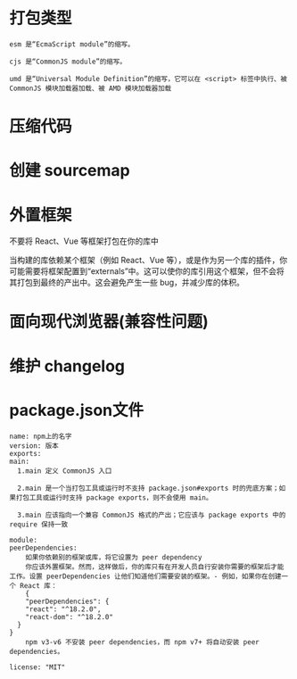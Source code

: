 # 打包类型

```nodejs
esm 是“EcmaScript module”的缩写。

cjs 是“CommonJS module”的缩写。

umd 是“Universal Module Definition”的缩写，它可以在 <script> 标签中执行、被 CommonJS 模块加载器加载、被 AMD 模块加载器加载

```

# 压缩代码

# 创建 sourcemap

# 外置框架

不要将 React、Vue 等框架打包在你的库中

当构建的库依赖某个框架（例如 React、Vue 等），或是作为另一个库的插件，你可能需要将框架配置到“externals”中。这可以使你的库引用这个框架，但不会将其打包到最终的产出中。这会避免产生一些 bug，并减少库的体积。

# 面向现代浏览器(兼容性问题)

# 维护 changelog


# package.json文件

```dotnetcli
name: npm上的名字
version: 版本
exports:
main:
  1.main 定义 CommonJS 入口

  2.main 是一个当打包工具或运行时不支持 package.json#exports 时的兜底方案；如果打包工具或运行时支持 package exports，则不会使用 main。

  3.main 应该指向一个兼容 CommonJS 格式的产出；它应该与 package exports 中的 require 保持一致

module:
peerDependencies:
    如果你依赖别的框架或库，将它设置为 peer dependency
    你应该外置框架。然而，这样做后，你的库只有在开发人员自行安装你需要的框架后才能工作。设置 peerDependencies 让他们知道他们需要安装的框架。- 例如，如果你在创建一个 React 库：
    {
    "peerDependencies": {
    "react": "^18.2.0",
    "react-dom": "^18.2.0"
  }
}
    npm v3-v6 不安装 peer dependencies，而 npm v7+ 将自动安装 peer dependencies。

license: "MIT"


```